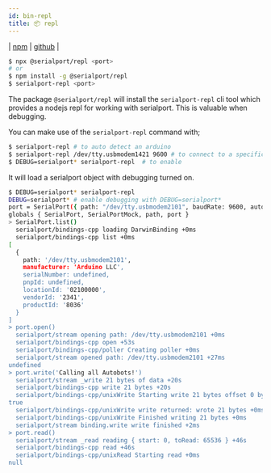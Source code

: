 ```yaml
---
id: bin-repl
title: 📦 repl
---
```

| [npm](https://www.npmjs.com/package/@serialport/repl) | [github](https://github.com/serialport/node-serialport/tree/master/packages/repl) |

```bash
$ npx @serialport/repl <port>
# or
$ npm install -g @serialport/repl
$ serialport-repl <port>
```

The package `@serialport/repl` will install the `serialport-repl` cli tool which provides a nodejs repl for working with serialport. This is valuable when debugging.

You can make use of the `serialport-repl` command with;

```bash
$ serialport-repl # to auto detect an arduino
$ serialport-repl /dev/tty.usbmodem1421 9600 # to connect to a specific port and baud rate
$ DEBUG=serialport* serialport-repl  # to enable
```

It will load a serialport object with debugging turned on.

```bash
$ DEBUG=serialport* serialport-repl
DEBUG=serialport* # enable debugging with DEBUG=serialport*
port = SerialPort({ path: "/dev/tty.usbmodem2101", baudRate: 9600, autoOpen: false })
globals { SerialPort, SerialPortMock, path, port }
> SerialPort.list()
  serialport/bindings-cpp loading DarwinBinding +0ms
  serialport/bindings-cpp list +0ms
[
  {
    path: '/dev/tty.usbmodem2101',
    manufacturer: 'Arduino LLC',
    serialNumber: undefined,
    pnpId: undefined,
    locationId: '02100000',
    vendorId: '2341',
    productId: '8036'
  }
]
> port.open()
  serialport/stream opening path: /dev/tty.usbmodem2101 +0ms
  serialport/bindings-cpp open +53s
  serialport/bindings-cpp/poller Creating poller +0ms
  serialport/stream opened path: /dev/tty.usbmodem2101 +27ms
undefined
> port.write('Calling all Autobots!')
  serialport/stream _write 21 bytes of data +20s
  serialport/bindings-cpp write 21 bytes +20s
  serialport/bindings-cpp/unixWrite Starting write 21 bytes offset 0 bytesToWrite 21 +0ms
true
  serialport/bindings-cpp/unixWrite write returned: wrote 21 bytes +0ms
  serialport/bindings-cpp/unixWrite Finished writing 21 bytes +0ms
  serialport/stream binding.write write finished +2ms
> port.read()
  serialport/stream _read reading { start: 0, toRead: 65536 } +46s
  serialport/bindings-cpp read +46s
  serialport/bindings-cpp/unixRead Starting read +0ms
null
```
